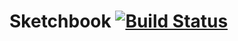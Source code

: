 Sketchbook [![Build Status](https://travis-ci.org/aragozin/sketchbook.png?branch=master)](https://travis-ci.org/aragozin/sketchbook)
=========
